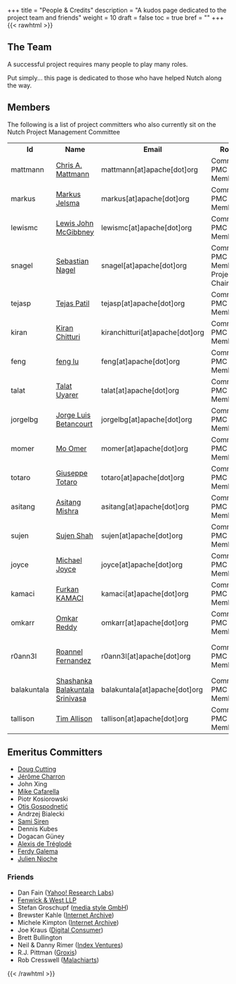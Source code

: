 +++
title = "People & Credits"
description = "A kudos page dedicated to the project team and friends"
weight = 10
draft = false
toc = true
bref = ""
+++
{{< rawhtml >}}
<div class="container">
  <!-- Typography ================================================== -->
  <section id="application">
   <!-- div id="bodyColumn" class="span9"-->
   <div class="section">
    <h1>The Team</h1>
    <a name="The_Team"></a>
    <p>A successful project requires many people to play many roles.</p>
    <p>Put simply... this page is dedicated to those who have helped
     Nutch along the way.</p>
    <div class="section">
     <h2>
      Members<a name="Members"></a>
     </h2>
     <a name="Members"></a>
     <p>The following is a list of project committers who also
      currently sit on the Nutch Project Management Committee</p>
     <table border="0" class="table table-striped">
      <tr class="a">
       <th>Id</th>
       <th>Name</th>
       <th>Email</th>
       <th>Roles</th>
       <th>Company</th>
      </tr>
      <tr class="b">
       <td>mattmann</td>
       <td><a href="http://sunset.usc.edu/~mattmann/">Chris A.
         Mattmann</a></td>
       <td>mattmann[at]apache[dot]org</td>
       <td>Committer, PMC Member</td>
       <td>NASA JPL</td>
      </tr>
      <tr class="b">
       <td>markus</td>
       <td><a href="http://openindex.io/">Markus Jelsma</a></td>
       <td>markus[at]apache[dot]org</td>
       <td>Committer, PMC Member</td>
       <td>Open Index</td>
      </tr>
      <tr class="a">
       <td>lewismc</td>
       <td><a href="https://www.linkedin.com/in/lmcgibbney">Lewis
         John McGibbney</a></td>
       <td>lewismc[at]apache[dot]org</td>
       <td>Committer, PMC Member</td>
       <td>NASA JPL</td>
      </tr>
      <tr class="b">
       <td>snagel</td>
       <td><a
        href="https://www.linkedin.com/pub/sebastian-nagel/35/320/8b4">Sebastian
         Nagel</a></td>
       <td>snagel[at]apache[dot]org</td>
       <td>Committer, PMC Member, Project Chair</td>
       <td>Common Crawl</td>
      </tr>
      <tr class="a">
       <td>tejasp</td>
       <td><a href="http://www.linkedin.com/in/tejaspatil1">Tejas
         Patil</a></td>
       <td>tejasp[at]apache[dot]org</td>
       <td>Committer, PMC Member</td>
       <td>Facebook</td>
      </tr>
      <tr class="b">
       <td>kiran</td>
       <td><a href="http://www.linkedin.com/in/kiranchitturi/">Kiran
         Chitturi</a></td>
       <td>kiranchitturi[at]apache[dot]org</td>
       <td>Committer, PMC Member</td>
       <td>LucidWorks</td>
      </tr>
      <tr class="a">
       <td>feng</td>
       <td><a
        href="https://www.linkedin.com/pub/feng-lu/18/6a9/41a">feng
         lu</a></td>
       <td>feng[at]apache[dot]org</td>
       <td>Committer, PMC Member</td>
       <td>Patsnap</td>
      </tr>
      <tr class="b">
       <td>talat</td>
       <td><a href="https://www.linkedin.com/in/talatuyarer">Talat
         Uyarer</a></td>
       <td>talat[at]apache[dot]org</td>
       <td>Committer, PMC Member</td>
       <td>AGMLAB</td>
      </tr>
      <tr class="a">
       <td>jorgelbg</td>
       <td><a
        href="https://www.linkedin.com/in/jorgelbgm">Jorge Luis
        Betancourt</a></td>
       <td>jorgelbg[at]apache[dot]org</td>
       <td>Committer, PMC Member</td>
       <td>trivago</td>
      </tr>
      <tr class="b">
       <td>momer</td>
       <td><a href="https://www.linkedin.com/in/moomer">Mo Omer</a></td>
       <td>momer[at]apache[dot]org</td>
       <td>Committer, PMC Member</td>
       <td>Mithun</td>
      </tr>
      <tr class="a">
       <td>totaro</td>
       <td><a href="http://www.peppetotaro.it">Giuseppe Totaro</a></td>
       <td>totaro[at]apache[dot]org</td>
       <td>Committer, PMC Member</td>
       <td>NASA JPL</td>
      </tr>
       <tr class="b">
       <td>asitang</td>
       <td><a href="https://www.linkedin.com/in/asitang">Asitang Mishra</a></td>
       <td>asitang[at]apache[dot]org</td>
       <td>Committer, PMC Member</td>
       <td>NASA JPL</td>
      </tr>
       <tr class="a">
       <td>sujen</td>
       <td><a href="https://www.linkedin.com/in/sujenshah">Sujen Shah</a></td>
       <td>sujen[at]apache[dot]org</td>
       <td>Committer, PMC Member</td>
       <td>NASA JPL</td>
      </tr>
      <tr class="b">
       <td>joyce</td>
       <td><a href="https://www.linkedin.com/in/michaeljamesjoyce">Michael Joyce</a></td>
       <td>joyce[at]apache[dot]org</td>
       <td>Committer, PMC Member</td>
       <td>NASA JPL</td>
      </tr>
      <tr class="a">
       <td>kamaci</td>
       <td><a href="https://tr.linkedin.com/in/furkankamaci">Furkan KAMACI</a></td>
       <td>kamaci[at]apache[dot]org</td>
       <td>Committer, PMC Member</td>
       <td>LAGOM</td>
      </tr>
      <tr class="a">
       <td>omkarr</td>
       <td><a href="https://www.linkedin.com/in/omkar-reddy">Omkar Reddy</a></td>
       <td>omkarr[at]apache[dot]org</td>
       <td>Committer, PMC Member</td>
       <td>Juniper Networks</td>
      </tr>
      <tr class="a">
       <td>r0ann3l</td>
       <td><a href="https://www.linkedin.com/in/roannel/">Roannel Fernandez</a></td>
       <td>r0ann3l[at]apache[dot]org</td>
       <td>Committer, PMC Member</td>
       <td>University of Informatics Sciences</td>
      </tr>
      <tr class="a">
       <td>balakuntala</td>
       <td><a href="https://www.linkedin.com/in/shashanka-balakuntala-srinivasa-4260b2b2/">Shashanka Balakuntala Srinivasa</a></td>
       <td>balakuntala[at]apache[dot]org</td>
       <td>Committer, PMC Member</td>
       <td>Microsoft</td>
      </tr>
      <tr class="a">
       <td>tallison</td>
       <td><a href="https://www.linkedin.com/in/tim-allison-5a6722/">Tim Allison</a></td>
       <td>tallison[at]apache[dot]org</td>
       <td>Committer, PMC Member</td>
       <td>NASA JPL</td>
      </tr>
     </table>
    </div>

 <section id="application">
  <!-- div id="bodyColumn" class="span9"-->
  <div class="section">
  <h2>Emeritus Committers</h2>
  <ul>

   <li><a href="http://cutting.wordpress.com/">Doug Cutting</a></li>

   <li><a href="http://www.frutch.org/">J&eacute;r&ocirc;me Charron</a></li>

   <li>John Xing</li>

   <li><a href="http://www.eecs.umich.edu/~michjc/">Mike Cafarella</a></li>

   <li>Piotr Kosiorowski</li>

   <li><a href="http://www.sematext.com/">Otis Gospodnetić</a></li>

   <li>Andrzej Bialecki</li>

   <li><a href="http://people.apache.org/~siren">Sami Siren</a></li>

   <li>Dennis Kubes</li>

   <li>Dogacan G&uuml;ney</li>

   <li><a href="http://techvineyard.blogspot.com/">Alexis de Tr&eacute;glod&eacute;</a></li>

   <li><a
  href="http://www.linkedin.com/pub/ferdy-galema/4/5ba/b44">Ferdy Galema</a></li>

   <li><a href="http://www.digitalpebble.com/">Julien Nioche</a></li>

  </ul>
  </div>
 </section>


 <section id="application">
  <!-- div id="bodyColumn" class="span9"-->
  <div class="section">
  <h1 class="h3">Friends</h1>
  <div class="section">
   <ul>

  <li>Dan Fain (<a href="http://research.yahoo.com/">Yahoo!
   Research Labs</a>)
  </li>

  <li><a href="http://www.fenwick.com/">Fenwick &amp;
   West LLP</a></li>

  <li>Stefan Groschupf (<a href="http://www.media-style.com/">media
   style GmbH</a>)
  </li>

  <li>Brewster Kahle (<a href="http://www.archive.org/">Internet
   Archive</a>)
  </li>

  <li>Michele Kimpton (<a href="http://www.archive.org/">Internet
   Archive</a>)
  </li>

  <li>Joe Kraus (<a href="http://www.digitalconsumer.org/">Digital
   Consumer</a>)
  </li>

  <li>Brett Bullington</li>

  <li>Neil &amp; Danny Rimer (<a
  href="http://www.indexventures.com/">Index Ventures</a>)
  </li>

  <li>R.J. Pittman (<a href="http://www.groxis.com/">Groxis</a>)
  </li>

  <li>Rob Cresswell (<a href="http://malachiarts.com/">Malachiarts</a>)
  </li>

   </ul>
  </div>
  </div>
 </section>
 </div>

 </section>

</div>
{{< /rawhtml >}}